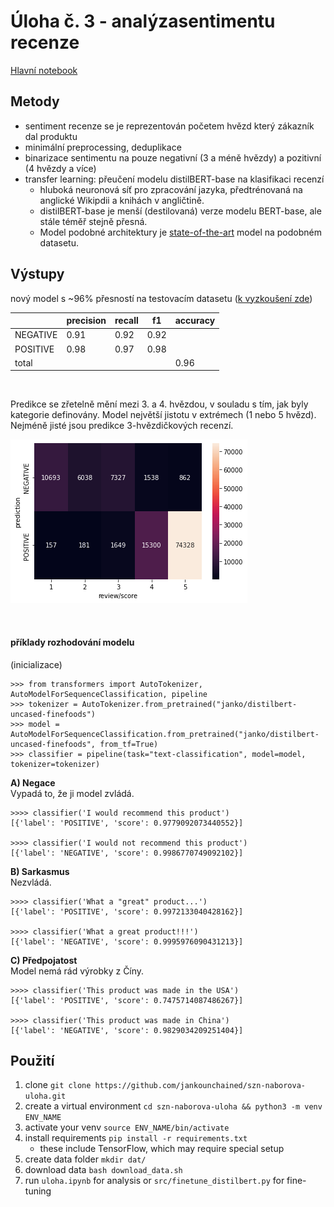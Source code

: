 # Úloha​ ​č.​ ​3​ ​-​ ​analýza​ ​sentimentu​ ​recenze

[Hlavní notebook](https://github.com/jankounchained/szn-naborova-uloha/blob/main/uloha.ipynb)

## Metody
- sentiment recenze se je reprezentován početem hvězd který zákazník dal produktu
- minimální preprocessing, deduplikace
- binarizace sentimentu na pouze negativní (3 a méně hvězdy) a pozitivní (4 hvězdy a více)
- transfer learning: přeučení modelu distilBERT-base na klasifikaci recenzí
    - hluboká neuronová síť pro zpracování jazyka, předtrénovaná na anglické Wikipdii a knihách v angličtině.
    - distilBERT-base je menší (destilovaná) verze modelu BERT-base, ale stále téměř stejně přesná.
    - Model podobné architektury je [state-of-the-art](https://paperswithcode.com/sota/sentiment-analysis-on-amazon-review-polarity) model na podobném datasetu.

## Výstupy
nový model s ~96% přesností na testovacím datasetu ([k vyzkoušení zde](https://huggingface.co/janko/distilbert-uncased-finefoods))


|          | precision | recall | f1   | accuracy |
|----------|-----------|--------|------|----------|
| NEGATIVE | 0.91      | 0.92   | 0.92 |          |
| POSITIVE | 0.98      | 0.97   | 0.98 |          |
| total    |           |        |      | 0.96     |

<br>

Predikce se zřetelně mění mezi 3. a 4. hvězdou, v souladu s tím, jak byly kategorie definovány.
Model největší jistotu v extrémech (1 nebo 5 hvězd).  
Nejméně jisté jsou predikce 3-hvězdičkových recenzí.

![confusion_matrix](fig/confusion_matrix.png)

<br>

#### příklady rozhodování modelu
(inicializace)
```
>>> from transformers import AutoTokenizer, AutoModelForSequenceClassification, pipeline
>>> tokenizer = AutoTokenizer.from_pretrained("janko/distilbert-uncased-finefoods")
>>> model = AutoModelForSequenceClassification.from_pretrained("janko/distilbert-uncased-finefoods", from_tf=True)
>>> classifier = pipeline(task="text-classification", model=model, tokenizer=tokenizer)
```


**A) Negace**  
Vypadá to, že ji model zvládá.

```{python}
>>>> classifier('I would recommend this product')
[{'label': 'POSITIVE', 'score': 0.9779092073440552}]

>>>> classifier('I would not recommend this product')
[{'label': 'NEGATIVE', 'score': 0.9986770749092102}]
```

**B) Sarkasmus**  
Nezvládá.
```{python}
>>>> classifier('What a "great" product...')
[{'label': 'POSITIVE', 'score': 0.9972133040428162}]

>>>> classifier('What a great product!!!')
[{'label': 'NEGATIVE', 'score': 0.9995976090431213}]
```

**C) Předpojatost**  
Model nemá rád výrobky z Číny.
```{python}
>>>> classifier('This product was made in the USA')
[{'label': 'POSITIVE', 'score': 0.7475714087486267}]

>>>> classifier('This product was made in China')
[{'label': 'NEGATIVE', 'score': 0.9829034209251404}]
```

## Použití
1. clone `git clone https://github.com/jankounchained/szn-naborova-uloha.git`
2. create a virtual environment `cd szn-naborova-uloha && python3 -m venv ENV_NAME`
3. activate your venv `source ENV_NAME/bin/activate`
4. install requirements `pip install -r requirements.txt`
    - these include TensorFlow, which may require special setup
5. create data folder `mkdir dat/`
6. download data `bash download_data.sh`
7. run `uloha.ipynb` for analysis or `src/finetune_distilbert.py` for fine-tuning